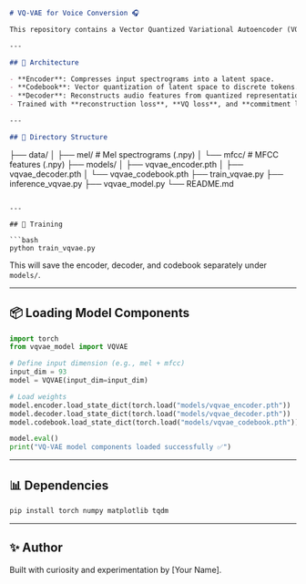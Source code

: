 
```markdown
# VQ-VAE for Voice Conversion 🎧

This repository contains a Vector Quantized Variational Autoencoder (VQ-VAE) implementation tailored for voice conversion tasks. It leverages Mel spectrograms and MFCC features for learning discrete latent audio representations.

---

## 🧠 Architecture

- **Encoder**: Compresses input spectrograms into a latent space.
- **Codebook**: Vector quantization of latent space to discrete tokens.
- **Decoder**: Reconstructs audio features from quantized representations.
- Trained with **reconstruction loss**, **VQ loss**, and **commitment loss**.

---

## 📁 Directory Structure

```
├── data/
│   ├── mel/                # Mel spectrograms (.npy)
│   └── mfcc/               # MFCC features (.npy)
├── models/
│   ├── vqvae_encoder.pth
│   ├── vqvae_decoder.pth
│   └── vqvae_codebook.pth
├── train_vqvae.py
├── inference_vqvae.py
├── vqvae_model.py
└── README.md
```

---

## 🚀 Training

```bash
python train_vqvae.py
```

This will save the encoder, decoder, and codebook separately under `models/`.

---

## 📦 Loading Model Components

```python
import torch
from vqvae_model import VQVAE

# Define input dimension (e.g., mel + mfcc)
input_dim = 93
model = VQVAE(input_dim=input_dim)

# Load weights
model.encoder.load_state_dict(torch.load("models/vqvae_encoder.pth"))
model.decoder.load_state_dict(torch.load("models/vqvae_decoder.pth"))
model.codebook.load_state_dict(torch.load("models/vqvae_codebook.pth"))

model.eval()
print("VQ-VAE model components loaded successfully ✅")
```

---

## 📊 Dependencies

```bash
pip install torch numpy matplotlib tqdm
```

---

## ✨ Author

Built with curiosity and experimentation by [Your Name].
```
